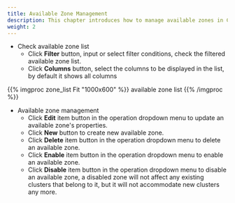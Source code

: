 ```yaml
---
title: Available Zone Management
description: This chapter introduces how to manage available zones in ChimeStack
weight: 2
---
```


* Check available zone list 
  * Click **Filter** button, input or select filter conditions, check the filtered available zone list.
  * Click **Columns** button, select the columns to be displayed in the list, by default it shows all columns

{{% imgproc zone_list Fit "1000x600" %}}
available zone list
{{% /imgproc %}}

* Available zone management
  * Click **Edit** item button in the operation dropdown menu to update an available zone's properties.
  * Click **New** button to create new available zone.
  * Click **Delete** item button in the operation dropdown menu to delete an available zone.
  * Click **Enable** item button in the operation dropdown menu to enable an available zone. 
  * Click **Disable** item button in the operation dropdown menu to disable an available zone, a disabled zone will not affect any existing clusters that belong to it, but it will not accommodate new clusters any more. 